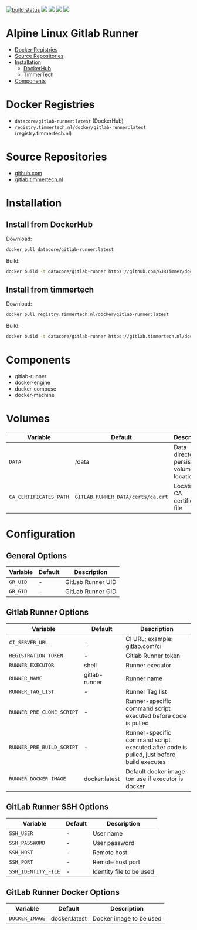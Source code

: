 [![build status](https://gitlab.timmertech.nl/docker/gitlab-runner/badges/master/build.svg)](https://gitlab.timmertech.nl/docker/gitlab-runner/commits/master)
[![](https://images.microbadger.com/badges/image/datacore/gitlab-runner.svg)](https://microbadger.com/images/datacore/gitlab-runner)
[![](https://images.microbadger.com/badges/version/datacore/gitlab-runner.svg)](https://microbadger.com/images/datacore/gitlab-runner)
[![](https://images.microbadger.com/badges/commit/datacore/gitlab-runner.svg)](https://microbadger.com/images/datacore/gitlab-runner)
[![](https://images.microbadger.com/badges/license/datacore/gitlab-runner.svg)](https://microbadger.com/images/datacore/gitlab-runner)

# Alpine Linux Gitlab Runner

- [Docker Registries](#docker-registries)
- [Source Repositories](#source-repositories)
- [Installation](#installation)
  - [DockerHub](#install-from-dockerhub)
  - [TimmerTech](#install-from-timmertech)
- [Components](#components)

# Docker Registries

 - ```datacore/gitlab-runner:latest``` (DockerHub)
 - ```registry.timmertech.nl/docker/gitlab-runner:latest``` (registry.timmertech.nl)


# Source Repositories

- [github.com](https://github.com/GJRTimmer/docker-gitlab-runner)
- [gitlab.timmertech.nl](https://gitlab.timmertech.nl/docker/gitlab-runner)


# Installation

## Install from DockerHub
Download:
```bash
docker pull datacore/gitlab-runner:latest
```

Build:
```bash
docker build -t datacore/gitlab-runner https://github.com/GJRTimmer/docker-gitlab-runner
```


## Install from timmertech

Download:
```bash
docker pull registry.timmertech.nl/docker/gitlab-runner:latest
```

Build:
```bash
docker build -t datacore/gitlab-runner https://gitlab.timmertech.nl/docker/gitlab-runner
```

# Components

 - gitlab-runner
 - docker-engine
 - docker-compose
 - docker-machine
 
# Volumes

| Variable | Default | Description |
|----------|---------|-------------|
| ```DATA``` | /data | Data directory, persistent volume location |
| ```CA_CERTIFICATES_PATH``` | ```GITLAB_RUNNER_DATA/certs/ca.crt``` | Location for CA certificate file |
 
# Configuration

## General Options
| Variable | Default | Description |
|----------|---------|-------------|
| ```GR_UID``` | - | GitLab Runner UID |
| ```GR_GID``` | - | GitLab Runner GID |

## Gitlab Runner Options

| Variable | Default | Description |
|----------|---------|-------------|
| ```CI_SERVER_URL``` | - | CI URL; example: gitlab.com/ci |
| ```REGISTRATION_TOKEN``` | - | Gitlab Runner token |
| ```RUNNER_EXECUTOR``` | shell | Runner executor |
| ```RUNNER_NAME``` | gitlab-runner | Runner name |
| ```RUNNER_TAG_LIST``` | - | Runner Tag list |
| ```RUNNER_PRE_CLONE_SCRIPT``` | - | Runner-specific command script executed before code is pulled |
| ```RUNNER_PRE_BUILD_SCRIPT``` | - | Runner-specific command script executed after code is pulled, just before build executes |
| ```RUNNER_DOCKER_IMAGE``` | docker:latest | Default docker image ton use if executor is docker |

## GitLab Runner SSH Options

| Variable | Default | Description |
|----------|---------|-------------|
| ```SSH_USER``` | - | User name |
| ```SSH_PASSWORD``` | - | User password |
| ```SSH_HOST``` | - | Remote host |
| ```SSH_PORT``` | - | Remote host port |
| ```SSH_IDENTITY_FILE``` | - | Identity file to be used |

## GitLab Runner Docker Options

| Variable | Default | Description |
|----------|---------|-------------|
| ```DOCKER_IMAGE``` | docker:latest | Docker image to be used |
